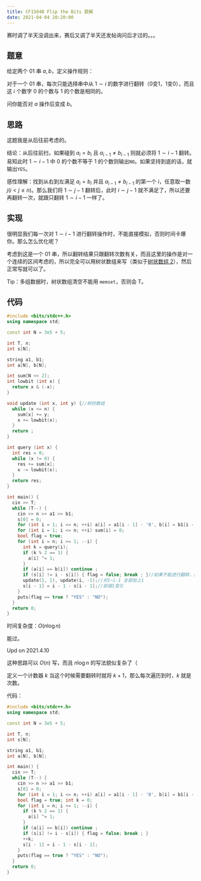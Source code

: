 ```yaml
---
title: CF1504B Flip the Bits 题解
date: 2021-04-04 20:20:00
---
```


赛时调了半天没调出来，赛后又调了半天还发帖询问后才过的。。。

## 题意

给定两个 $01$ 串 $a,b$，定义操作规则：

对于一个 $01$ 串，每次只能选择串中从 $1\sim i$ 的数字进行翻转（$0$变$1$，$1$变$0$），而且这 $i$ 个数字 $0$ 的个数与 $1$ 的个数是相同的。

问你能否对 $a$ 操作后变成 $b$。

## 思路

这题我是从后往前考虑的。

结论：从后往前扫，如果碰到 $a_i=b_i$ 且 $a_{i-1} \neq b_{i-1}$ 则就必须将 $1\sim i-1$ 翻转。易知此时 $1\sim i-1$ 中 $0$ 的个数不等于 $1$ 的个数则输出$\texttt{NO}$。如果坚持到底的话，就输出$\texttt{YES}$。

感性理解：找到从右到左满足 $a_i=b_i$ 并且 $a_{i-1} \neq b_{i-1}$ 的第一个 $i$，任意取一数 $j(i<j\leq n)$。那么我们将 $1\sim j-1$ 翻转后，此时 $i\sim j-1$ 就不满足了，所以还要再翻转一次，就跟只翻转 $1\sim i - 1$ 一样了。

## 实现

很明显我们每一次对 $1\sim i-1$ 进行翻转操作时，不能直接模拟，否则时间卡爆你。那么怎么优化呢？

考虑到这是一个 $01$ 串，所以翻转结果只跟翻转次数有关，而且这里的操作是对一个连续的区间考虑的，所以完全可以用树状数组来写（类似于[树状数组 2](https://www.luogu.com.cn/problem/P3368)），然后正常写就可以了。

Tip：多组数据时，树状数组清空不能用 ```memset```，否则会 T。

## 代码

```cpp
#include <bits/stdc++.h>
using namespace std;

const int N = 3e5 + 5;

int T, n;
int s[N];

string a1, b1;
int a[N], b[N];

int sum[N << 2];
int lowbit (int x) {
  return x & (-x);
}

void update (int x, int y) {//树状数组
  while (x <= n) {
    sum[x] += y;
    x += lowbit(x);
  }
  return ;
}

int query (int x) {
  int res = 0;
  while (x != 0) {
    res += sum[x];
    x -= lowbit(x);
  }
  return res;
}

int main() {
  cin >> T;
  while (T--) {
    cin >> n >> a1 >> b1;
    s[0] = 0;
    for (int i = 1; i <= n; ++i) a[i] = a1[i - 1] - '0', b[i] = b1[i - 1] - '0', s[i] = s[i - 1] + a[i];//求前缀1的个数
    for (int i = 1; i <= n; ++i) sum[i] = 0;
    bool flag = true;
    for (int i = n; i >= 1; --i) {
      int k = query(i);
      if (k % 2 == 1) {
        a[i] ^= 1;
      }
      if (a[i] == b[i]) continue ;
      if (s[i] != i - s[i]) { flag = false; break ; }//如果不能进行翻转，就退出
      update(1, 1), update(i, -1);//对1~i-1 全部加上1
      s[i - 1] = i - 1 - s[i - 1];//前缀1变化
    }
    puts(flag == true ? "YES" : "NO");
  }
  return 0;
}
```

时间复杂度：$O(n\log n)$

能过。

$\text{Upd on 2021.4.10}$

这种思路可以 $O(n)$ 写，而且 $n\log n$ 的写法貌似复杂了（

定义一个计数器 $k$ 当这个时候需要翻转时就将 $k+1$，那么每次遍历到时，$k$ 就是次数。

代码：

```cpp
#include <bits/stdc++.h>
using namespace std;

const int N = 3e5 + 5;

int T, n;
int s[N];

string a1, b1;
int a[N], b[N];

int main() {
  cin >> T;
  while (T--) {
    cin >> n >> a1 >> b1;
    s[0] = 0;
    for (int i = 1; i <= n; ++i) a[i] = a1[i - 1] - '0', b[i] = b1[i - 1] - '0', s[i] = s[i - 1] + a[i];
    bool flag = true; int k = 0;
    for (int i = n; i >= 1; --i) {
      if (k % 2 == 1) {
        a[i] ^= 1;
      }
      if (a[i] == b[i]) continue ;
      if (s[i] != i - s[i]) { flag = false; break ; }
      ++k;
      s[i - 1] = i - 1 - s[i - 1];
    }
    puts(flag == true ? "YES" : "NO");
  }
  return 0;
}
```
